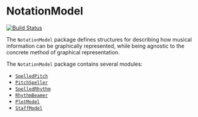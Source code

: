 # NotationModel

[![Build Status](https://travis-ci.org/dn-m/NotationModel.svg?branch=master)](https://travis-ci.org/dn-m/NotationModel)

The `NotationModel` package defines structures for describing how musical information can be graphically represented, while being agnostic to the concrete method of graphical representation.

The `NotationModel` package contains several modules:

- [`SpelledPitch`](https://github.com/dn-m/NotationModel/tree/master/Sources/SpelledPitch)
- [`PitchSpeller`](https://github.com/dn-m/NotationModel/tree/master/Sources/PitchSpeller)
- [`SpelledRhythm`](https://github.com/dn-m/NotationModel/tree/master/Sources/SpelledRhythm)
- [`RhythmBeamer`](https://github.com/dn-m/NotationModel/tree/master/Sources/SpelledPitch)
- [`PlotModel`](https://github.com/dn-m/NotationModel/tree/master/Sources/PlotModel)
- [`StaffModel`](https://github.com/dn-m/NotationModel/tree/master/Sources/StaffModel)

